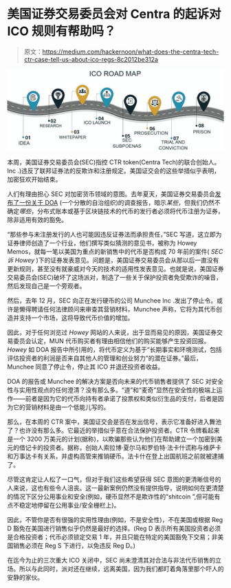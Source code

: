 # 美国证券交易委员会对 Centra 的起诉对 ICO 规则有帮助吗？

> 原文：<https://medium.com/hackernoon/what-does-the-centra-tech-ctr-case-tell-us-about-ico-regs-8c2012be312a>

![](img/53c5cd11cfddb3b904b1e1cbb7af83e4.png)

本周，美国证券交易委员会(SEC)指控 CTR token(Centra Tech)的联合创始人。Inc .)违反了联邦证券法的反欺诈和注册规定。美国证交会的这些举措似乎表明，加密狂欢开始结束。

人们有理由担心 SEC 对加密货币领域的意图。去年夏天，美国证券交易委员会[发布了一份关于 DOA](https://www.sec.gov/news/press-release/2017-131) (一个分散的自治组织)的调查报告，暗示*某些*，但我们仍然不确定*哪些*，分布式账本或基于区块链技术的代币的发行者必须将代币注册为证券，除非适用有效的豁免。

“那些参与未注册发行的人也可能因违反证券法而承担责任，”SEC 写道，这立即为证券律师创造了一个行业，他们撰写类似猜测的意见书，被称为 Howey Memos，就每一笔以美国为重点的新销售中的代币是否构成 70 年前的案件( *SEC 诉 Howey* )下的证券发表意见。问题是，美国证券交易委员会从那以后一直没有更新规则，甚至没有就豪威对今天的技术的适用性发表意见。也就是说，美国证券交易委员会(SEC)破坏了这场派对，制造了一些关于保护投资者免受欺诈的噪音，然后发现自己是一个旁观者。

然后，去年 12 月，SEC 向正在发行硬币的公司 Munchee Inc .发出了停止令。或许是懒得聘请任何法律顾问来审查其营销材料，Munchee 声称，它将为其代币创造并支持一个市场，这将导致代币价值的增加。

因此，对于任何浏览过 *Howey* 网站的人来说，出于显而易见的原因，美国证券交易委员会认定，MUN 代币购买者有理由相信他们的购买能够产生投资回报。 *Howey* 如 DOA 报告中所引用的，将代币定义为基于“长期事实和环境测试，包括评估投资者的利润是否来自其他人的管理和创业努力”的潜在证券。”最后，Munchee 同意了停止令，停止其 ICO 并退还投资者收益。

DOA 的报告或 Munchee 的解决方案是否向未来的代币销售者提供了 SEC 对安全性与实用性观点的任何澄清？没有那么多。“道”和“麦奇”显然在安全性的极端上运作——前者是因为它的代币向持有者承诺了投票权和类似衍生品的支付，后者是因为它的营销材料是由一个低能儿写的。

那么，在本周的 CTR 案中，美国证交会是否在发出信号，表示它准备好进入舞池了？也许没有那么多。它最近的举措似乎意在合法保护投资者。CTR 令牌看起来是一个 3200 万美元的计划(据称)，以欺骗那些认为他们在帮助建立一个加密到美元的借记卡的投资者。据称，创始人索拉博·夏尔马和罗伯特·法卡什谎称与维萨卡和万事达卡有关系，并虚构高管来推销硬币。法卡什在登上出国航班之前就被逮捕了。

尽管这肯定让人松了一口气，但对于我们这些希望获得 SEC 意图的更清晰信号的人来说，这也有些令人沮丧。这一最新案例仍然没有提供指导，说明如何在更清楚的情况下区分公用事业和安全(例如，硬币显然不是欺诈性的“shitcoin ”,但可能有点不稳定地停留在公用事业/安全栅栏上)。

因此，不管你是否有很强的实用性理由(例如，不是安全性)，不在美国或根据 Reg D 豁免在美国进行销售似乎仍然是最好的选择。(Reg D 表示所有美国投资者必须是合格投资者；代币必须锁定交易 1 年，并且只能在特定的美国豁免下交易；非美国销售必须在 Reg S 下进行，以免违反 Reg D。)

在迄今为止的三次重大 ICO 关闭中，SEC 尚未澄清其对合法与非法代币销售的立场。所以与此同时，派对还在继续，远离美国，因为我们都盯着角落里那个吓人的安静的家伙。